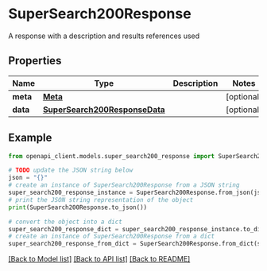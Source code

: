 # SuperSearch200Response

A response with a description and results references used

## Properties

Name | Type | Description | Notes
------------ | ------------- | ------------- | -------------
**meta** | [**Meta**](Meta.md) |  | [optional] 
**data** | [**SuperSearch200ResponseData**](SuperSearch200ResponseData.md) |  | [optional] 

## Example

```python
from openapi_client.models.super_search200_response import SuperSearch200Response

# TODO update the JSON string below
json = "{}"
# create an instance of SuperSearch200Response from a JSON string
super_search200_response_instance = SuperSearch200Response.from_json(json)
# print the JSON string representation of the object
print(SuperSearch200Response.to_json())

# convert the object into a dict
super_search200_response_dict = super_search200_response_instance.to_dict()
# create an instance of SuperSearch200Response from a dict
super_search200_response_from_dict = SuperSearch200Response.from_dict(super_search200_response_dict)
```
[[Back to Model list]](../README.md#documentation-for-models) [[Back to API list]](../README.md#documentation-for-api-endpoints) [[Back to README]](../README.md)


